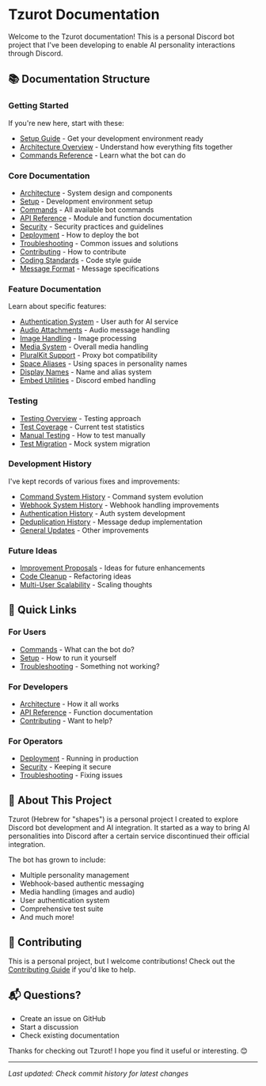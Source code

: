 # Tzurot Documentation

Welcome to the Tzurot documentation! This is a personal Discord bot project that I've been developing to enable AI personality interactions through Discord.

## 📚 Documentation Structure

### Getting Started
If you're new here, start with these:
- [Setup Guide](core/SETUP.md) - Get your development environment ready
- [Architecture Overview](core/ARCHITECTURE.md) - Understand how everything fits together
- [Commands Reference](core/COMMANDS.md) - Learn what the bot can do

### Core Documentation
- [Architecture](core/ARCHITECTURE.md) - System design and components
- [Setup](core/SETUP.md) - Development environment setup
- [Commands](core/COMMANDS.md) - All available bot commands
- [API Reference](core/API_REFERENCE.md) - Module and function documentation
- [Security](core/SECURITY.md) - Security practices and guidelines
- [Deployment](core/DEPLOYMENT.md) - How to deploy the bot
- [Troubleshooting](core/TROUBLESHOOTING.md) - Common issues and solutions
- [Contributing](core/CONTRIBUTING.md) - How to contribute
- [Coding Standards](core/CODING_STANDARDS.md) - Code style guide
- [Message Format](core/MESSAGE_FORMAT_SPECIFICATION.md) - Message specifications

### Feature Documentation
Learn about specific features:
- [Authentication System](components/AUTHENTICATION.md) - User auth for AI service
- [Audio Attachments](components/AUDIO_ATTACHMENT.md) - Audio message handling
- [Image Handling](components/IMAGE_HANDLING.md) - Image processing
- [Media System](components/MEDIA_HANDLING_SYSTEM.md) - Overall media handling
- [PluralKit Support](components/PLURALKIT_PROXY_HANDLING.md) - Proxy bot compatibility
- [Space Aliases](components/SPACE_ALIASES.md) - Using spaces in personality names
- [Display Names](components/DISPLAY_NAME_ALIASES.md) - Name and alias system
- [Embed Utilities](components/EMBED_UTILITIES.md) - Discord embed handling

### Testing
- [Testing Overview](testing/README.md) - Testing approach
- [Test Coverage](testing/TEST_COVERAGE_SUMMARY.md) - Current test statistics
- [Manual Testing](testing/MANUAL_TESTING_PROCEDURE.md) - How to test manually
- [Test Migration](testing/TEST_MIGRATION_PLAN.md) - Mock system migration

### Development History
I've kept records of various fixes and improvements:
- [Command System History](history/command/) - Command system evolution
- [Webhook System History](history/webhook/) - Webhook handling improvements
- [Authentication History](history/auth/) - Auth system development
- [Deduplication History](history/deduplication/) - Message dedup implementation
- [General Updates](history/general/) - Other improvements

### Future Ideas
- [Improvement Proposals](improvements/) - Ideas for future enhancements
- [Code Cleanup](improvements/CODE_CLEANUP_RECOMMENDATIONS.md) - Refactoring ideas
- [Multi-User Scalability](improvements/MULTI_USER_SCALABILITY.md) - Scaling thoughts

## 🎯 Quick Links

### For Users
- [Commands](core/COMMANDS.md) - What can the bot do?
- [Setup](core/SETUP.md) - How to run it yourself
- [Troubleshooting](core/TROUBLESHOOTING.md) - Something not working?

### For Developers
- [Architecture](core/ARCHITECTURE.md) - How it all works
- [API Reference](core/API_REFERENCE.md) - Function documentation
- [Contributing](core/CONTRIBUTING.md) - Want to help?

### For Operators
- [Deployment](core/DEPLOYMENT.md) - Running in production
- [Security](core/SECURITY.md) - Keeping it secure
- [Troubleshooting](core/TROUBLESHOOTING.md) - Fixing issues

## 📝 About This Project

Tzurot (Hebrew for "shapes") is a personal project I created to explore Discord bot development and AI integration. It started as a way to bring AI personalities into Discord after a certain service discontinued their official integration.

The bot has grown to include:
- Multiple personality management
- Webhook-based authentic messaging
- Media handling (images and audio)
- User authentication system
- Comprehensive test suite
- And much more!

## 🤝 Contributing

This is a personal project, but I welcome contributions! Check out the [Contributing Guide](core/CONTRIBUTING.md) if you'd like to help.

## 📬 Questions?

- Create an issue on GitHub
- Start a discussion
- Check existing documentation

Thanks for checking out Tzurot! I hope you find it useful or interesting. 😊

---

*Last updated: Check commit history for latest changes*